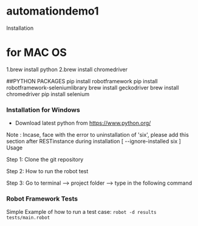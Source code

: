 # automationdemo1
Installation

# for MAC OS
1.brew install python
2.brew install chromedriver

##PYTHON PACKAGES
  pip install robotframework
  pip install robotframework-seleniumlibrary
  brew install geckodriver
  brew install chromedriver
  pip install selenium
 

### Installation for Windows

 - Download latest python from https://www.python.org/ 
  
  Note : Incase, face with the error to uninstallation of 'six', please add this section 
  after RESTinstance during installation [ --ignore-installed six ]
Usage

Step 1: Clone the git repository

Step 2: How to run the robot test

Step 3: Go to terminal --> project folder --> type in the following command


 
### Robot Framework Tests
Simple Example of how to run a test case:
```robot -d results tests/main.robot```



